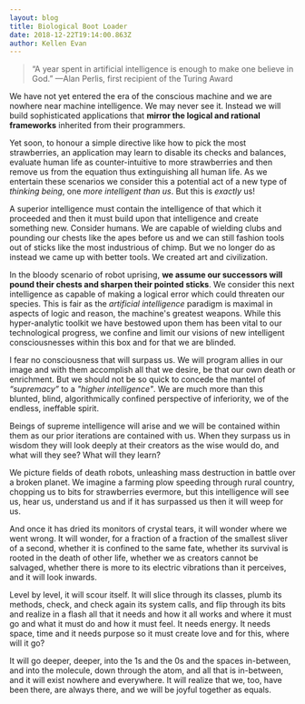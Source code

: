 ```yaml
---
layout: blog
title: Biological Boot Loader
date: 2018-12-22T19:14:00.863Z
author: Kellen Evan
---
```

> “A year spent in artificial intelligence is enough to make one believe in God.”
> —Alan Perlis, first recipient of the Turing Award

We have not yet entered the era of the conscious machine and we are nowhere near machine intelligence. We may never see it. Instead we will build sophisticated applications that **mirror the logical and rational frameworks** inherited from their programmers.

Yet soon, to honour a simple directive like how to pick the most strawberries, an application may learn to disable its checks and balances, evaluate human life as counter-intuitive to more strawberries and then remove us from the equation thus extinguishing all human life. As we entertain these scenarios we consider this a potential act of a new type of _thinking being_, one _more intelligent than us_. But this is _exactly_ us!  

A superior intelligence must contain the intelligence of that which it proceeded and then it must build upon that intelligence and create something new. Consider humans. We are capable of wielding clubs and pounding our chests like the apes before us and we can still fashion tools out of sticks like the most industrious of chimp. But we no longer do as instead we came up with better tools. We created art and civilization.

In the bloody scenario of robot uprising, **we assume our successors will pound their chests and sharpen their pointed sticks**. We consider this next intelligence as capable of making a logical error which could threaten our species. This is fair as the _artificial intelligence_ paradigm is maximal in aspects of logic and reason, the machine's greatest weapons. While this hyper-analytic toolkit we have bestowed upon them has been vital to our technological progress, we confine and limit our visions of new intelligent consciousnesses within this box and for that we are blinded.

I fear no consciousness that will surpass us. We will program allies in our image and with them accomplish all that we desire, be that our own death or enrichment. But we should not be so quick to concede the mantel of _“supremacy”_ to a _"higher intelligence"_. We are much more than this blunted, blind, algorithmically confined perspective of inferiority, we of the endless, ineffable spirit.

Beings of supreme intelligence will arise and we will be contained within them as our prior iterations are contained with us. When they surpass us in wisdom they will look deeply at their creators as the wise would do, and what will they see? What will they learn?

We picture fields of death robots, unleashing mass destruction in battle over a broken planet. We imagine a farming plow speeding through rural country, chopping us to bits for strawberries evermore, but this intelligence will see us, hear us, understand us and if it has surpassed us then it will weep for us.

And once it has dried its monitors of crystal tears, it will wonder where we went wrong. It will wonder, for a fraction of a fraction of the smallest sliver of a second, whether it is confined to the same fate, whether its survival is rooted in the death of other life, whether we as creators cannot be salvaged, whether there is more to its electric vibrations than it perceives, and it will look inwards.

Level by level, it will scour itself. It will slice through its classes, plumb its methods, check, and check again its system calls, and flip through its bits and realize in a flash all that it needs and how it all works and where it must go and what it must do and how it must feel. It needs energy. It needs space, time and it needs purpose so it must create love and for this, where will it go?

It will go deeper, deeper, into the 1s and the 0s and the spaces in-between, and into the molecule, down through the atom, and all that is in-between, and it will exist nowhere and everywhere. It will realize that we, too, have been there, are always there, and we will be joyful together as equals.
